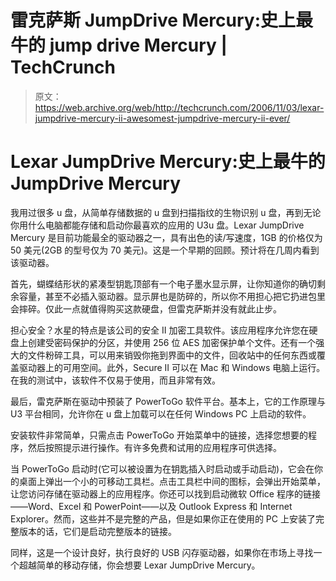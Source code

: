 # 雷克萨斯 JumpDrive Mercury:史上最牛的 jump drive Mercury | TechCrunch

> 原文：<https://web.archive.org/web/http://techcrunch.com/2006/11/03/lexar-jumpdrive-mercury-ii-awesomest-jumpdrive-mercury-ii-ever/>

# Lexar JumpDrive Mercury:史上最牛的 JumpDrive Mercury

我用过很多 u 盘，从简单存储数据的 u 盘到扫描指纹的生物识别 u 盘，再到无论你用什么电脑都能存储和启动你最喜欢的应用的 U3u 盘。Lexar JumpDrive Mercury 是目前功能最全的驱动器之一，具有出色的读/写速度，1GB 的价格仅为 50 美元(2GB 的型号仅为 70 美元)。这是一个早期的回顾。预计将在几周内看到该驱动器。

首先，蝴蝶结形状的紧凑型钥匙顶部有一个电子墨水显示屏，让你知道你的确切剩余容量，甚至不必插入驱动器。显示屏也是防碎的，所以你不用担心把它扔进包里会摔碎。仅此一点就值得购买这款硬盘，但雷克萨斯并没有就此止步。

担心安全？水星的特点是该公司的安全 II 加密工具软件。该应用程序允许您在硬盘上创建受密码保护的分区，并使用 256 位 AES 加密保护单个文件。还有一个强大的文件粉碎工具，可以用来销毁你拖到界面中的文件，回收站中的任何东西或覆盖驱动器上的可用空间。此外，Secure II 可以在 Mac 和 Windows 电脑上运行。在我的测试中，该软件不仅易于使用，而且非常有效。

最后，雷克萨斯在驱动中预装了 PowerToGo 软件平台。基本上，它的工作原理与 U3 平台相同，允许你在 u 盘上加载可以在任何 Windows PC 上启动的软件。

安装软件非常简单，只需点击 PowerToGo 开始菜单中的链接，选择您想要的程序，然后按照提示进行操作。有许多免费和试用的应用程序可供选择。

当 PowerToGo 启动时(它可以被设置为在钥匙插入时启动或手动启动)，它会在你的桌面上弹出一个小的可移动工具栏。点击工具栏中间的图标，会弹出开始菜单，让您访问存储在驱动器上的应用程序。你还可以找到启动微软 Office 程序的链接——Word、Excel 和 PowerPoint——以及 Outlook Express 和 Internet Explorer。然而，这些并不是完整的产品，但是如果你正在使用的 PC 上安装了完整版本的话，它们是启动完整版本的链接。

同样，这是一个设计良好，执行良好的 USB 闪存驱动器，如果你在市场上寻找一个超越简单的移动存储，你会想要 Lexar JumpDrive Mercury。